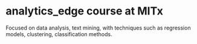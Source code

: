 # analytics_edge course at MITx

Focused on data analysis, text mining, with techniques such as regression models, clustering, classification methods.
